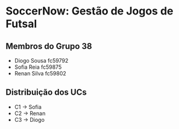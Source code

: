 # SoccerNow: Gestão de Jogos de Futsal

## Membros do Grupo 38

- Diogo Sousa fc59792
- Sofia Reia fc59875
- Renan Silva fc59802

## Distribuição dos UCs

- C1 -> Sofia
- C2 -> Renan
- C3 -> Diogo
